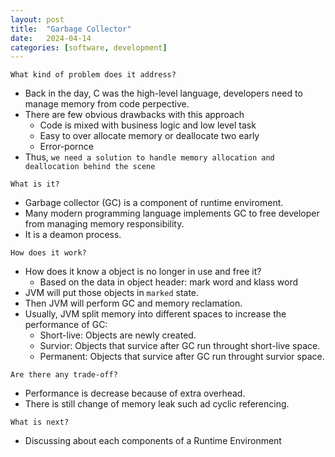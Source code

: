 ```yaml
---
layout: post
title:  "Garbage Collector"
date:   2024-04-14
categories: [software, development]
---
```


`What kind of problem does it address?`
- Back in the day, C was the high-level language, developers need to manage memory from code perpective.
- There are few obvious drawbacks with this approach
  - Code is mixed with business logic and low level task
  - Easy to over allocate memory or deallocate two early
  - Error-pornce
- Thus, `we need a solution to handle memory allocation and deallocation behind the scene`

`What is it?`
- Garbage collector (GC) is a component of runtime enviroment. 
- Many modern programming language implements GC to free developer from managing memory responsibility.
- It is a deamon process.

`How does it work?`
- How does it know a object is no longer in use and free it?
  - Based on the data in object header: mark word and klass word
- JVM will put those objects in `marked` state.
- Then JVM will perform GC and memory reclamation.
- Usually, JVM split memory into different spaces to increase the performance of GC:
  - Short-live: Objects are newly created.
  - Survior: Objects that survice after GC run throught short-live space.
  - Permanent: Objects that survice after GC run throught survior space.

`Are there any trade-off?`
- Performance is decrease because of extra overhead.
- There is still change of memory leak such ad cyclic referencing.

`What is next?`
- Discussing about each components of a Runtime Environment
